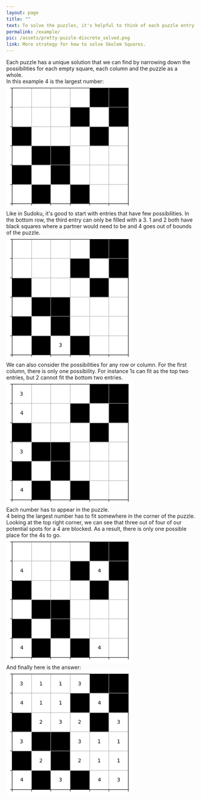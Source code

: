 ```yaml
---
layout: page
title: ""
text: To solve the puzzles, it's helpful to think of each puzzle entry as being part of a square. 
permalink: /example/
pic: /assets/pretty-puzzle-discrete_solved.png
link: More strategy for how to solve Skolem Squares.
---
```


<div class="page-wrap">
Each puzzle has a unique solution that we can find by narrowing down the possibilities for each empty square, each column and the puzzle as a whole.<br>
In this example 4 is the largest number: <br>

</div>
<div class="page-wrap">

<img class="example_img" src="/assets/example-page/4-6-6.png">
</div>

<div class="page-wrap">
Like in Sudoku, it's good to start with entries that have few possibilities.
In the bottom row, the third entry can only be filled with a 3.
1 and 2 both have black squares where a partner would need to be and 4 goes out of bounds of the puzzle.<br>
</div>
<div class="page-wrap">


<img class="example_img" src="/assets/example-page/4-6-6-example1.png">
</div>

<div class="page-wrap">
We can also consider the possibilities for any row or column.
For the first column, there is only one possibility.
For instance 1s can fit as the top two entries, but 2 cannot fit the bottom two entries.<br>
</div>
<div class="page-wrap">


<img class="example_img" src="/assets/example-page/4-6-6-example2.png">
</div>

<div class="page-wrap">
Each number has to appear in the puzzle. <br>
4 being the largest number has to fit somewhere in the corner of the puzzle.
Looking at the top right corner, we can see that three out of four of our potential spots for a 4 are blocked.
As a result, there is only one possible place for the 4s to go.<br>
</div>
<div class="page-wrap">


<img class="example_img" src="/assets/example-page/4-6-6-example3.png">
</div>

<div class="page-wrap">
And finally here is the answer: <br>
</div>
<div class="page-wrap">


<img class="example_img" src="/assets/example-page/4-6-6-solved.png">
</div>
